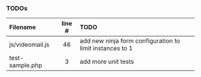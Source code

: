 ### TODOs
| Filename | line # | TODO
|:------|:------:|:------
| js/videomail.js | 46 | add new ninja form configuration to limit instances to 1
| test-sample.php | 3 | add more unit tests